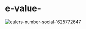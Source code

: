 # e-value-
![eulers-number-social-1625772647](https://user-images.githubusercontent.com/111358462/224554073-e0377826-e06a-455e-bf14-5e70a6458c24.jpg)
